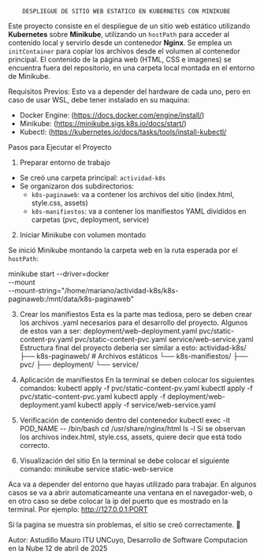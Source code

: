         DESPLIEGUE DE SITIO WEB ESTÁTICO EN KUBERNETES CON MINIKUBE

Este proyecto consiste en el despliegue de un sitio web estático utilizando **Kubernetes** sobre **Minikube**, utilizando un `hostPath` para acceder al contenido local y servirlo desde un contenedor **Nginx**. Se emplea un `initContainer` para copiar los archivos desde el volumen al contenedor principal.
El contenido de la página web (HTML, CSS e imagenes) se encuentra fuera del repositorio, en una carpeta local montada en el entorno de Minikube.

Requisitos Previos:
Esto va a depender del hardware de cada uno, pero en caso de usar WSL, debe tener instalado en su maquina:
- Docker Engine: (https://docs.docker.com/engine/install/)
- Minikube: (https://minikube.sigs.k8s.io/docs/start/)
- Kubectl: (https://kubernetes.io/docs/tasks/tools/install-kubectl/

Pasos para Ejecutar el Proyecto

1. Preparar entorno de trabajo

- Se creó una carpeta principal: `actividad-k8s`
- Se organizaron dos subdirectorios:
  - `k8s-paginaweb`: va a contener los archivos del sitio (index.html, style.css, assets)
  - `k8s-manifiestos`: va a contener los manifiestos YAML divididos en carpetas (pvc, deployment, service)

2. Iniciar Minikube con volumen montado

Se inició Minikube montando la carpeta web en la ruta esperada por el `hostPath`:

minikube start --driver=docker \
  --mount \
  --mount-string="/home/mariano/actividad-k8s/k8s-paginaweb:/mnt/data/k8s-paginaweb"

3. Crear los manifiestos
Esta es la parte mas tediosa, pero se deben crear los archivos .yaml necesarios para el desarrollo del proyecto. Algunos de estos van a ser:
      deployment/web-deployment.yaml
      pvc/static-content-pv.yaml
      pvc/static-content-pvc.yaml
      service/web-service.yaml
Estructura final del proyecto deberia ser similar a esto:
      actividad-k8s/
      ├── k8s-paginaweb/          # Archivos estáticos
      └── k8s-manifiestos/
          ├── pvc/
          ├── deployment/
          └── service/

4. Aplicación de manifiestos
En la terminal se deben colocar los siguientes comandos:
    kubectl apply -f pvc/static-content-pv.yaml
    kubectl apply -f pvc/static-content-pvc.yaml
    kubectl apply -f deployment/web-deployment.yaml
    kubectl apply -f service/web-service.yaml

5. Verificación de contenido dentro del contenedor
    kubectl exec -it POD_NAME -- /bin/bash
    cd /usr/share/nginx/html
    ls -l
Si se observan los archivos index.html, style.css, assets, quiere decir que está todo correcto.

6. Visualización del sitio
En la terminal se debe colocar el siguiente comando:
    minikube service static-web-service

Aca va a depender del entorno que hayas utilizado para trabajar. En algunos casos se va a abrir automaticameante una ventana en el navegador-web, o en otro caso se debe colocar la ip del puerto que es mostrado en la terminal.
Por ejemplo: http://127.0.0.1:PORT

Si la pagina se muestra sin problemas, el sitio se creó correctamente. 🎉

Autor:
Astudillo Mauro
ITU UNCuyo, Desarrollo de Software
Computacion en la Nube
12 de abril de 2025
